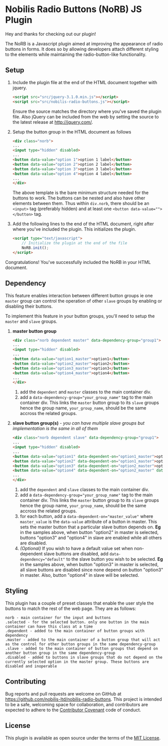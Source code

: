 # Nobilis Radio Buttons (NoRB) JS Plugin

Hey and thanks for checking out our plugin!

The NoRB is a Javascript plugin aimed at improving the appearance of radio buttons in forms. It does so by allowing developers attach different styling to the elements while maintaining the radio-button-like functionality.

## Setup

1) Include the plugin file at the end of the HTML document together with jquery. 

    ```html
    <script src="src/jquery-3.1.0.min.js"></script>
    <script src="src/nobilis-radio-buttons.js"></script>
    ```

    Ensure the source matches the directory where you've saved the plugin file. Also jQuery can be included from the web by setting the source to the latest release at http://jquery.com/.

2) Setup the button group in the HTML document as follows

    ````html
    <div class="norb">
    ...
    <input type="hidden" disabled>
    ...
    <button data-value="option 1">option 1 label</button>
    <button data-value="option 2">option 2 label</button>
    <button data-value="option 3">option 3 label</button>
    <button data-value="option 4">option 4 label</button>
    ...
    </div>
    ````

    The above template is the bare minimum structure needed for the buttons to work. The buttons can be nested and also have other elements between them. Thus within `div.norb`, there should be an `<input>` tag (preferably hidden) and at least one `<button data-value=""></button>` tag.

3) Add the following lines to the end of the HTML document, right after where you've included the plugin. This initializes the plugin.

    ```html
    <script type="text/javascript">
    	// Initialize the plugin at the end of the file
    	NoRB.init();
    </script>
    ```

Congratulations!
You've successfully included the NoRB in your HTML document. 

## Dependency

This feature enables interaction between different button groups ie one `master` group can control the operation of other `slave` groups by enabling or disabling their buttons.

To implement this feature in your button groups, you'll need to setup the `master` and `slave` groups.

1) **master button group** 

    ```html
    <div class="norb dependent master" data-dependency-group="group1">
    ...
    <input type="hidden" disabled>
    ...
    <button data-value="option1_master">option1</button>
    <button data-value="option2_master">option2</button>
    <button data-value="option3_master">option3</button>
    <button data-value="option4_master">option4</button>
    ...
    </div>
    ````

    1. add the `dependent` and `master` classes to the main container div.
    2. add a `data-dependency-group="your_group_name"` tag to the main container div. This links the `master` button group to its `slave` groups hence the group name, `your_group_name`, should be the same accross the related groups.

2) **slave button group(s)** - *you can have multiple slave groups but implementation is the same in all of them*

    ```html
    <div class="norb dependent slave" data-dependency-group="group1">
    ...
    <input type="hidden" disabled>
    ...
    <button data-value="option1" data-dependent-on="option1_master">option1</button>
    <button data-value="option2" data-dependent-on="option1_master">option2</button>
    <button data-value="option3" data-dependent-on="option2_master">option3</button>
    <button data-value="option4" data-dependent-on="option2_master" data-dependency="default">option4</button>
    ...
    </div>
    ````

    1. add the `dependent` and `slave` classes to the main container div.
    2. add a `data-dependency-group="your_group_name"` tag to the main container div. This links the `master` button group to its `slave` groups hence the group name, `your_group_name`, should be the same accross the related groups.
    3. for each button, add a `data-dependent-on="master_value"` where `master_value` is the `data-value` attribute of a button in master. This sets the master button that a particular slave button depends on. **Eg** in the samples above, when button "option2" in master is selected, buttons "option3" and "option4" in slave are enabled while all others are disabled.
    4. *(Optional)* If you wish to have a default value set when non-dependent slave buttons are disabled, add `data-dependency="default"` to the slave button you wish to be selected. **Eg** in the samples above, when button "option3" in master is selected, all slave buttons are disabled since none depend on button "option3" in master. Also, button "option4" in slave will be selected.

## Styling

This plugin has a couple of preset classes that enable the user style the buttons to match the rest of the web page. They are as follows:

	norb - main container for the input and buttons
	.selected - for the selected button. only one button in the main container can have this class at a time
	.dependent - added to the main container of button groups with dependency
	.master - added to the main container of a button group that will act as the control for other button groups in the same dependency-group
	.slave - added to the main container of button groups that depend on another button group in the same dependency-group
	.disabled - added to buttons in slave groups that do not depend on the currently selected option in the master group. These buttons are disabled and inoperable


## Contributing

Bug reports and pull requests are welcome on GitHub at https://github.com/nobilis-ltd/nobilis-radio-buttons. This project is intended to be a safe, welcoming space for collaboration, and contributors are expected to adhere to the [Contributor Covenant](http://contributor-covenant.org) code of conduct.


## License

This plugin is available as open source under the terms of the [MIT License](http://opensource.org/licenses/MIT).